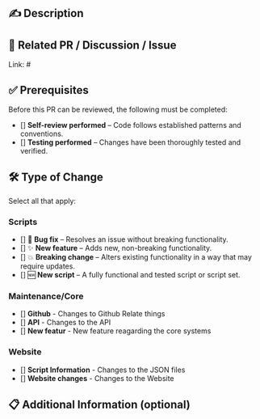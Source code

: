 ## ✍️ Description  
<!-- Provide a clear and concise description of your changes. -->  


## 🔗 Related PR / Discussion / Issue  
Link: #



## ✅ Prerequisites  
Before this PR can be reviewed, the following must be completed:  
- [] **Self-review performed** – Code follows established patterns and conventions.  
- [] **Testing performed** – Changes have been thoroughly tested and verified.  


## 🛠️ Type of Change  
Select all that apply:
  ### Scripts
   - [] 🐞 **Bug fix** – Resolves an issue without breaking functionality.  
   - [] ✨ **New feature** – Adds new, non-breaking functionality.  
   - [] 💥 **Breaking change** – Alters existing functionality in a way that may require updates.  
   - [] 🆕 **New script** – A fully functional and tested script or script set.  

  ### Maintenance/Core
   - [] **Github** - Changes to Github Relate things
   - [] **API** - Changes to the API
   - [] **New featur** - New feature reagarding the core systems

  ### Website
   - [] **Script Information** - Changes to the JSON files
   - [] **Website changes** - Changes to the Website

## 📋 Additional Information (optional)  
<!-- Provide extra context, screenshots, or references if needed. -->  

